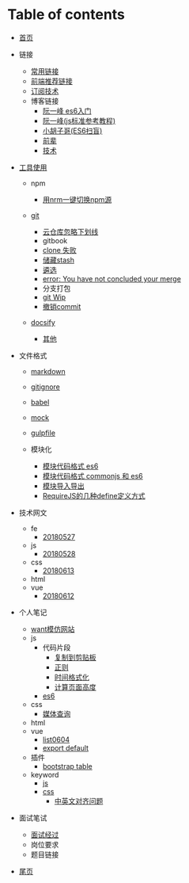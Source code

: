 # Table of contents

* [首页](README.md)
* 链接
  * [常用链接](link/link1.md)
  * [前端推荐链接](link/link2.md)
  * [订阅技术](link/subscibe.md) 
  * 博客链接
    * [阮一峰 es6入门](http://es6.ruanyifeng.com/)
    * [阮一峰(js标准参考教程)](http://javascript.ruanyifeng.com/)
    * [小胡子哥(ES6扫盲)](http://www.barretlee.com/blog/2016/07/09/a-kickstarter-guide-to-writing-es6/)
    * [前辈](link/前辈.md)
    * [技术](link/blog.md)

* [工具使用](tool/oftenUse.md)
  * npm
    * [用nrm一键切换npm源](https://www.cnblogs.com/wangmeijian/p/7072053.html)
   
  * [git](tool/git/git.md)
    * [云仓库忽略下划线](tool/git/igmore-underscore.md)
    * gitbook
    * [clone 失败](tool/git/20180527/clone-fail.md)
    * [储藏stash](tool/git/20180527/stash.md)
    * [遴选](tool/git/20180527/cherry.md)
    * [error: You have not concluded your merge](tool/git/20180527/not-conclude-merge.md)
    * 分支打包
    * [git Wip](tool/git/20180527/WIP.md)
    * [撤销commit](tool/git/20180527/cancelCommit.md)
  * [docsify](tool/docsify.md) 
    * [其他](tool/docsify_other.md) 

* 文件格式

  * [markdown](./format/markdown.md)
  * [gitignore](./format/gitignore.md)
  * [babel](./format/babel.md)

  * [mock](./format/mock.md)
  * [gulpfile]()
  * 模块化
    * [模块代码格式 es6](./format/module-es6.md)
    * [模块代码格式 commonjs 和 es6](./format/module-es6-commonjs.md) 
    * [模块导入导出](./format/module-all.md)
    * [RequireJS的几种define定义方式](https://blog.csdn.net/itpinpai/article/details/52366498) 

* 技术网文 
  * fe 
    * [20180527](./feA-list/other/20180527.md) 
  * js 
    * [20180528](./feA-list/js/20180528.md) 
  * css  
    * [20180613](./feA-list/css/css20180613.md)
  * html  
  * vue 
    * [20180612](./feA-list/vue/612.md)
 
* 个人笔记
  * [want模仿网站](feC-aq/somePage/0627.md)
  * js 
    * 代码片段
      * [复制到剪贴板](feC-aq/js/code/copy.md)
      * [正则]()
      * [时间格式化]()
      * [计算页面高度](./feC-aq/js/code/计算高度.md)
    * [es6]()  
  * css  
    * [媒体查询]()
  * html  
  * vue
    * [list0604](./feC-aq/vue/list0604.md)
    * [export default]()
  * 插件
    * [bootstrap table]()  
  * keyword
    * [js](./feC-aq/js/keyword0528.md)
    * [css](./feC-aq/css/keyword611.md)
      * [中英文对齐问题](./feC-aq/css/中英文对齐.md)
* 面试笔试
  * [面试经过](./link/interview.md) 
  * 岗位要求   
  * 题目链接   
* [尾页](endPage.md)


